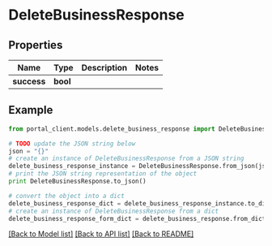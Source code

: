 # DeleteBusinessResponse


## Properties
Name | Type | Description | Notes
------------ | ------------- | ------------- | -------------
**success** | **bool** |  | 

## Example

```python
from portal_client.models.delete_business_response import DeleteBusinessResponse

# TODO update the JSON string below
json = "{}"
# create an instance of DeleteBusinessResponse from a JSON string
delete_business_response_instance = DeleteBusinessResponse.from_json(json)
# print the JSON string representation of the object
print DeleteBusinessResponse.to_json()

# convert the object into a dict
delete_business_response_dict = delete_business_response_instance.to_dict()
# create an instance of DeleteBusinessResponse from a dict
delete_business_response_form_dict = delete_business_response.from_dict(delete_business_response_dict)
```
[[Back to Model list]](../README.md#documentation-for-models) [[Back to API list]](../README.md#documentation-for-api-endpoints) [[Back to README]](../README.md)


